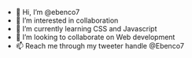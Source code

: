 - 👋 Hi, I’m @ebenco7
- 👀 I’m interested in collaboration 
- 🌱 I’m currently learning CSS and Javascript 
- 💞️ I’m looking to collaborate on Web development 
- 📫 Reach me through my tweeter handle @Ebenco7

<!---
ebenco7/ebenco7 is a ✨ special ✨ repository because its `README.md` (this file) appears on your GitHub profile.
You can click the Preview link to take a look at your changes.
--->
